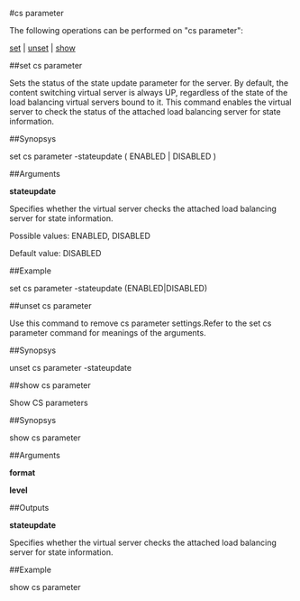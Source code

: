 #cs parameter

The following operations can be performed on "cs parameter":


[set](#set-cs-parameter) | [unset](#unset-cs-parameter) | [show](#show-cs-parameter)

##set cs parameter

Sets the status of the state update parameter for the server. By default, the content switching virtual server is always UP, regardless of the state of the load balancing virtual servers bound to it. This command enables the virtual server to check the status of the attached load balancing server for state information.


##Synopsys

set cs parameter -stateupdate ( ENABLED | DISABLED )


##Arguments

<b>stateupdate</b>
Specifies whether the virtual server checks the attached load balancing server for state information.
Possible values: ENABLED, DISABLED
Default value: DISABLED



##Example

set cs parameter -stateupdate (ENABLED|DISABLED)

##unset cs parameter

Use this command to remove cs parameter settings.Refer to the set cs parameter command for meanings of the arguments.


##Synopsys

unset cs parameter -stateupdate


##show cs parameter

Show CS parameters


##Synopsys

show cs parameter


##Arguments

<b>format</b>

<b>level</b>



##Outputs

<b>stateupdate</b>
Specifies whether the virtual server checks the attached load balancing server for state information.



##Example

show cs parameter

